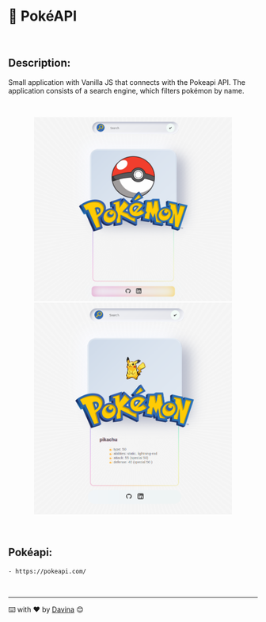 
 💫 PokéAPI
============

<br />

##  Description:

Small application with Vanilla JS that connects with the Pokeapi API. The application consists of a search engine, which filters pokémon by name.

<br />
    
<p align="center"><img src="./assets/img/imgReadme.png" width="400"></a> <br>
<img src="./assets/img/readmePika.png" width="400"></a></p>

<br />

## Pokéapi:  

    - https://pokeapi.com/


<br />

__________
⌨️ with ❤️ by [Davina](https://www.linkedin.com/in/davinamedina/) 😊
